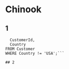 # Chinook

## 1
```SELECT LastName || ", " || FirstName AS FullName,
  CustomerId,
  Country
FROM Customer
WHERE Country != 'USA';```

## 2